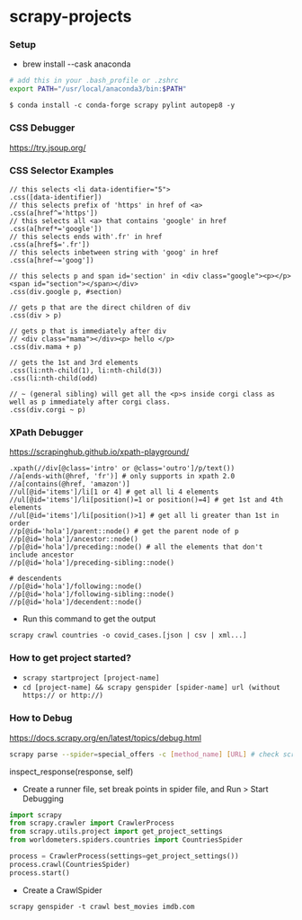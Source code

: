 # scrapy-projects

### Setup
- brew install --cask anaconda
```sh
# add this in your .bash_profile or .zshrc
export PATH="/usr/local/anaconda3/bin:$PATH"
```

```console
$ conda install -c conda-forge scrapy pylint autopep8 -y
```

### CSS Debugger
https://try.jsoup.org/


### CSS Selector Examples
```console
// this selects <li data-identifier="5">
.css([data-identifier]) 
// this selects prefix of 'https' in href of <a>
.css(a[href^='https']) 
// this selects all <a> that contains 'google' in href
.css(a[href*='google']) 
// this selects ends with'.fr' in href
.css(a[href$='.fr']) 
// this selects inbetween string with 'goog' in href
.css(a[href~='goog']) 

// this selects p and span id='section' in <div class="google"><p></p><span id="section"></span></div>
.css(div.google p, #section)

// gets p that are the direct children of div
.css(div > p)

// gets p that is immediately after div
// <div class="mama"></div><p> hello </p>
.css(div.mama + p)

// gets the 1st and 3rd elements
.css(li:nth-child(1), li:nth-child(3))
.css(li:nth-child(odd)

// ~ (general sibling) will get all the <p>s inside corgi class as well as p immediately after corgi class.
.css(div.corgi ~ p)
```

### XPath Debugger
https://scrapinghub.github.io/xpath-playground/

```
.xpath(//div[@class='intro' or @class='outro']/p/text())
//a[ends-with(@href, 'fr')] # only supports in xpath 2.0
//a[contains(@href, 'amazon')]
//ul[@id='items']/li[1 or 4] # get all li 4 elements
//ul[@id='items']/li[position()=1 or position()=4] # get 1st and 4th elements
//ul[@id='items']/li[position()>1] # get all li greater than 1st in order
//p[@id='hola']/parent::node() # get the parent node of p
//p[@id='hola']/ancestor::node()
//p[@id='hola']/preceding::node() # all the elements that don't include ancestor
//p[@id='hola']/preceding-sibling::node()

# descendents
//p[@id='hola']/following::node()
//p[@id='hola']/following-sibling::node()
//p[@id='hola']/decendent::node()
```

- Run this command to get the output
```console
scrapy crawl countries -o covid_cases.[json | csv | xml...]
```

### How to get project started?
- `scrapy startproject [project-name]`
- `cd [project-name] && scrapy genspider [spider-name] url (without https:// or http://)`

### How to Debug
https://docs.scrapy.org/en/latest/topics/debug.html

```sh
scrapy parse --spider=special_offers -c [method_name] [URL] # check scrapy parse -help for more details
```

inspect_response(response, self)

* Create a runner file, set break points in spider file, and Run > Start Debugging
```py
import scrapy
from scrapy.crawler import CrawlerProcess
from scrapy.utils.project import get_project_settings
from worldometers.spiders.countries import CountriesSpider

process = CrawlerProcess(settings=get_project_settings())
process.crawl(CountriesSpider)
process.start()
```

* Create a CrawlSpider
```
scrapy genspider -t crawl best_movies imdb.com
```
